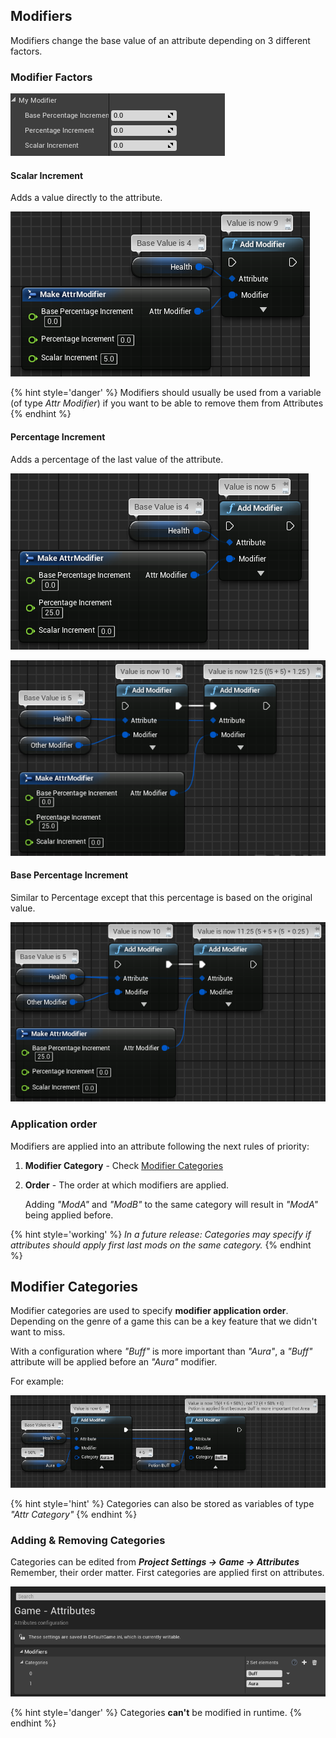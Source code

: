 ## Modifiers

Modifiers change the base value of an attribute depending on 3 different factors.

### Modifier Factors

 ![Factors](img\factors.png)

#### Scalar Increment

Adds a value directly to the attribute.

 ![Scalar Factor](img\factor-scalar.png)

{% hint style='danger' %}
Modifiers should usually be used from a variable (of type *Attr Modifier*) if you want to be able to remove them from Attributes
{% endhint %}

#### Percentage Increment

Adds a percentage of the last value of the attribute.

 ![Percentage Factor](img\factor-pct.png)

 ![Percentage Factor 2](img\factor-pct-2.png)

#### Base Percentage Increment

Similar to Percentage except that this percentage is based on the original value.

 ![Base Percentage Factor](img\factor-base-pct.png)

### Application order

Modifiers are applied into an attribute following the next rules of priority:

1. **Modifier Category** - Check [Modifier Categories](#modifier-categories)

2. **Order** - The order at which modifiers are applied. 

   Adding *"ModA"* and *"ModB"* to the same category will result in *"ModA"* being applied before. 

{% hint style='working' %}
*In a future release: Categories may specify if attributes should apply first last mods on the same category.*
{% endhint %}



## Modifier Categories

Modifier categories are used to specify **modifier application order**. Depending on the genre of a game this can be a key feature that we didn't want to miss.

With a configuration where *"Buff"* is more important than *"Aura"*, a *"Buff"* attribute will be applied before an *"Aura"* modifier.

For example:

![Category Priority](img\category-priority.png)

{% hint style='hint' %}
Categories can also be stored as variables of type *"Attr Category"*
{% endhint %}

### Adding & Removing Categories

Categories can be edited from ***Project Settings -> Game -> Attributes***
Remember, their order matter. First categories are applied first on attributes.

 ![Categories Settings](img\category-settings.png)

{% hint style='danger' %}
Categories **can't** be modified in runtime.
{% endhint %}





